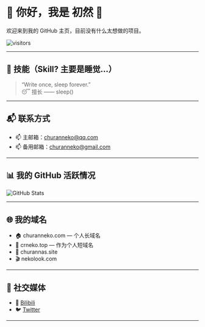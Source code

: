 # 🌸 你好，我是 初然 👋

欢迎来到我的 GitHub 主页，目前没有什么太想做的项目。

![visitors](https://visitor-badge.laobi.icu/badge?page_id=ChuranNeko)

---

## 🚀 技能（Skill? 主要是睡觉...）

> “Write once, sleep forever.”  
😴 擅长 —— sleep()

---

## 📬 联系方式

- 📫 主邮箱：[churanneko@qq.com](mailto:churanneko@qq.com)
- 📫 备用邮箱：[churanneko@gmail.com](mailto:churanneko@gmail.com)

---

## 📊 我的 GitHub 活跃情况

![GitHub Stats](https://github-readme-stats.vercel.app/api?username=ChuranNeko&show_icons=true&count_private=true&hide_title=true)

---

## 🌐 我的域名

- 🏠 churanneko.com — 个人长域名
- 🌸 crneko.top — 作为个人短域名
- 🧪 churannas.site
- 🎬 nekolook.com

---

## 🔗 社交媒体

- 🎥 [Bilibili](https://space.bilibili.com/443211409)
- 🐦 [Twitter](https://twitter.com/ocean_bili)
---

